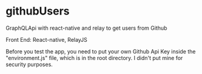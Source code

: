# githubUsers
GraphQLApi with react-native and relay to get users from Github

Front End: React-native, RelayJS

Before you test the app, you need to put your own Github Api Key inside the "environment.js" file, which is in the root directory.
I didn't put mine for security purposes.
